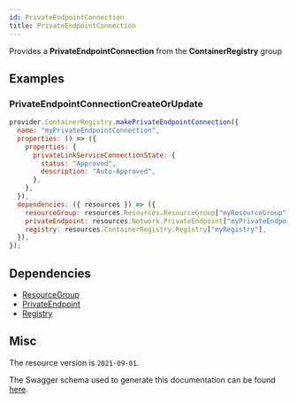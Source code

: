 ```yaml
---
id: PrivateEndpointConnection
title: PrivateEndpointConnection
---
```

Provides a **PrivateEndpointConnection** from the **ContainerRegistry** group
## Examples
### PrivateEndpointConnectionCreateOrUpdate
```js
provider.ContainerRegistry.makePrivateEndpointConnection({
  name: "myPrivateEndpointConnection",
  properties: () => ({
    properties: {
      privateLinkServiceConnectionState: {
        status: "Approved",
        description: "Auto-Approved",
      },
    },
  }),
  dependencies: ({ resources }) => ({
    resourceGroup: resources.Resources.ResourceGroup["myResourceGroup"],
    privateEndpoint: resources.Network.PrivateEndpoint["myPrivateEndpoint"],
    registry: resources.ContainerRegistry.Registry["myRegistry"],
  }),
});

```
## Dependencies
- [ResourceGroup](../Resources/ResourceGroup.md)
- [PrivateEndpoint](../Network/PrivateEndpoint.md)
- [Registry](../ContainerRegistry/Registry.md)
## Misc
The resource version is `2021-09-01`.

The Swagger schema used to generate this documentation can be found [here](https://github.com/Azure/azure-rest-api-specs/tree/main/specification/containerregistry/resource-manager/Microsoft.ContainerRegistry/stable/2021-09-01/containerregistry.json).

